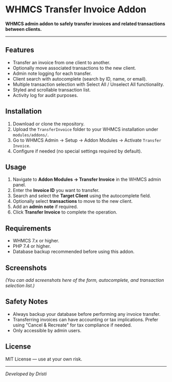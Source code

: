 # WHMCS Transfer Invoice Addon

**WHMCS admin addon to safely transfer invoices and related transactions between clients.**

---

## Features

* Transfer an invoice from one client to another.
* Optionally move associated transactions to the new client.
* Admin note logging for each transfer.
* Client search with autocomplete (search by ID, name, or email).
* Multiple transaction selection with Select All / Unselect All functionality.
* Styled and scrollable transaction list.
* Activity log for audit purposes.

## Installation

1. Download or clone the repository.
2. Upload the `TransferInvoice` folder to your WHMCS installation under `modules/addons/`.
3. Go to WHMCS Admin → Setup → Addon Modules → Activate `Transfer Invoice`.
4. Configure if needed (no special settings required by default).

## Usage

1. Navigate to **Addon Modules → Transfer Invoice** in the WHMCS admin panel.
2. Enter the **Invoice ID** you want to transfer.
3. Search and select the **Target Client** using the autocomplete field.
4. Optionally select **transactions** to move to the new client.
5. Add an **admin note** if required.
6. Click **Transfer Invoice** to complete the operation.

## Requirements

* WHMCS 7.x or higher.
* PHP 7.4 or higher.
* Database backup recommended before using this addon.

## Screenshots

*(You can add screenshots here of the form, autocomplete, and transaction selection list.)*

## Safety Notes

* Always backup your database before performing any invoice transfer.
* Transferring invoices can have accounting or tax implications. Prefer using "Cancel & Recreate" for tax compliance if needed.
* Only accessible by admin users.

## License

MIT License — use at your own risk.

---

*Developed by Dristi*